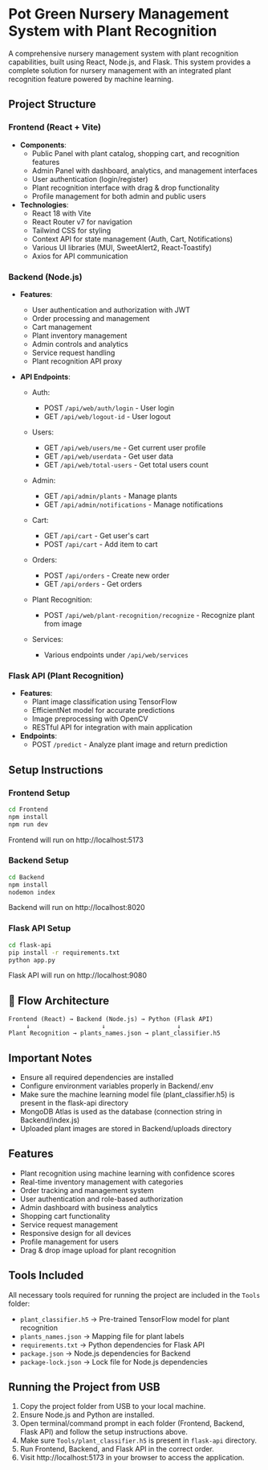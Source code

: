 # Pot Green Nursery Management System with Plant Recognition

A comprehensive nursery management system with plant recognition capabilities, built using React, Node.js, and Flask. This system provides a complete solution for nursery management with an integrated plant recognition feature powered by machine learning.

## Project Structure

### Frontend (React + Vite)
- **Components**:
  - Public Panel with plant catalog, shopping cart, and recognition features
  - Admin Panel with dashboard, analytics, and management interfaces
  - User authentication (login/register)
  - Plant recognition interface with drag & drop functionality
  - Profile management for both admin and public users
- **Technologies**:
  - React 18 with Vite
  - React Router v7 for navigation
  - Tailwind CSS for styling
  - Context API for state management (Auth, Cart, Notifications)
  - Various UI libraries (MUI, SweetAlert2, React-Toastify)
  - Axios for API communication

### Backend (Node.js)
- **Features**:
  - User authentication and authorization with JWT
  - Order processing and management
  - Cart management
  - Plant inventory management
  - Admin controls and analytics
  - Service request handling
  - Plant recognition API proxy

- **API Endpoints**:
  - Auth:
    - POST `/api/web/auth/login` - User login
    - GET `/api/web/logout-id` - User logout
  
  - Users:
    - GET `/api/web/users/me` - Get current user profile
    - GET `/api/web/userdata` - Get user data
    - GET `/api/web/total-users` - Get total users count

  - Admin:
    - GET `/api/admin/plants` - Manage plants
    - GET `/api/admin/notifications` - Manage notifications

  - Cart:
    - GET `/api/cart` - Get user's cart
    - POST `/api/cart` - Add item to cart

  - Orders:
    - POST `/api/orders` - Create new order
    - GET `/api/orders` - Get orders

  - Plant Recognition:
    - POST `/api/web/plant-recognition/recognize` - Recognize plant from image

  - Services:
    - Various endpoints under `/api/web/services`

### Flask API (Plant Recognition)
- **Features**:
  - Plant image classification using TensorFlow
  - EfficientNet model for accurate predictions
  - Image preprocessing with OpenCV
  - RESTful API for integration with main application
- **Endpoints**:
  - POST `/predict` - Analyze plant image and return prediction

## Setup Instructions

### Frontend Setup
```bash
cd Frontend
npm install
npm run dev
```
Frontend will run on http://localhost:5173

### Backend Setup
```bash
cd Backend
npm install
nodemon index
```
Backend will run on http://localhost:8020

### Flask API Setup
```bash
cd flask-api
pip install -r requirements.txt
python app.py
```
Flask API will run on http://localhost:9080

## 🔗 Flow Architecture

```
Frontend (React) → Backend (Node.js) → Python (Flask API)
     ↓                    ↓                    ↓
Plant Recognition → plants_names.json → plant_classifier.h5
```

## Important Notes
- Ensure all required dependencies are installed
- Configure environment variables properly in Backend/.env
- Make sure the machine learning model file (plant_classifier.h5) is present in the flask-api directory
- MongoDB Atlas is used as the database (connection string in Backend/index.js)
- Uploaded plant images are stored in Backend/uploads directory

## Features
- Plant recognition using machine learning with confidence scores
- Real-time inventory management with categories
- Order tracking and management system
- User authentication and role-based authorization
- Admin dashboard with business analytics
- Shopping cart functionality
- Service request management
- Responsive design for all devices
- Profile management for users
- Drag & drop image upload for plant recognition

## Tools Included

All necessary tools required for running the project are included in the `Tools` folder:

- `plant_classifier.h5` → Pre-trained TensorFlow model for plant recognition
- `plants_names.json` → Mapping file for plant labels
- `requirements.txt` → Python dependencies for Flask API
- `package.json` → Node.js dependencies for Backend
- `package-lock.json` → Lock file for Node.js dependencies

## Running the Project from USB

1. Copy the project folder from USB to your local machine.
2. Ensure Node.js and Python are installed.
3. Open terminal/command prompt in each folder (Frontend, Backend, Flask API) and follow the setup instructions above.
4. Make sure `Tools/plant_classifier.h5` is present in `flask-api` directory.
5. Run Frontend, Backend, and Flask API in the correct order.
6. Visit http://localhost:5173 in your browser to access the application.